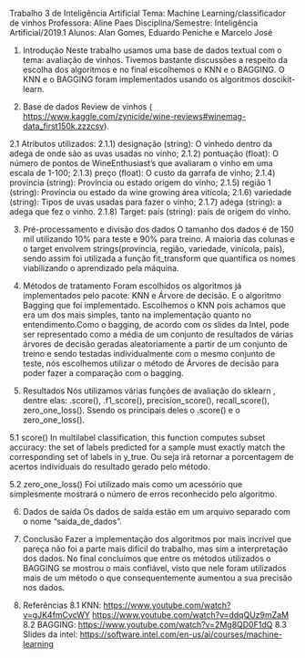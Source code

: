 Trabalho 3 de Inteligência Artificial   Tema: Machine Learning/classificador de vinhos
Professora: Aline Paes Disciplina/Semestre: Inteligência Artificial/2019.1
Alunos: Alan Gomes, Eduardo Peniche e Marcelo José

1. Introdução
Neste trabalho usamos uma base de dados textual com o tema: avaliação de vinhos. Tivemos bastante discussões a respeito da escolha dos algoritmos e no final escolhemos o KNN e o BAGGING. O KNN e o BAGGING foram implementados usando os algoritmos do ​scikit-learn.

2. Base de dados
Review de vinhos (​https://www.kaggle.com/zynicide/wine-reviews#winemag-data_first150k.zzzcsv​).

2.1 Atributos utilizados:
2.1.1) designação (string): O vinhedo dentro da adega de onde são as uvas usadas no vinho;
2.1.2) pontuação (float): O número de pontos de WineEnthusiast’s que avaliaram o vinho em uma escala de 1-100;
2.1.3) preço (float): O custo da garrafa de vinho;
2.1.4) província (string): Província ou estado origem do vinho;
2.1.5) região 1 (string): Província ou estado da wine growing área vitícola;
2.1.6) variedade (string): Tipos de uvas usadas para fazer o vinho;
2.1.7) adega (string): a adega que fez o vinho.
2.1.8) Target: país (string): país de origem do vinho.

3. Pré-processamento e divisão dos dados
O tamanho dos dados é de 150 mil utilizando 10% para teste e 90% para treino.
A maioria das colunas e o target envolvem strings(província, região, variedade, vinícola, país), sendo assim foi utilizada a função ​fit_transform ​que quantifica os nomes viabilizando o aprendizado pela máquina.

4. Métodos de tratamento
Foram escolhidos os algoritmos já implementados pelo pacote: KNN e Árvore de decisão. E o algoritmo Bagging que foi implementado.
Escolhemos o KNN pois achamos que era um dos mais simples, tanto na implementação quanto no entendimento.Como o bagging, de acordo com os slides da Intel, pode ser representado como a média de um conjunto de resultados de várias árvores de decisão geradas aleatoriamente a partir de um conjunto de treino e sendo testadas individualmente com o mesmo conjunto de teste, nós escolhemos utilizar o método de Árvores de decisão para poder fazer a comparação com o bagging.

5. Resultados
Nós utilizamos várias funções de avaliação do ​sklearn , dentre elas: ​.score(), .f1_score(), precision_score(), recall_score(), zero_one_loss(). Ssendo os principais deles o .score() e o zero_one_loss().

5.1 score()
In multilabel classification, this function computes subset accuracy: the set of labels predicted for a sample must exactly match the corresponding set of labels in y_true. Ou seja irá retornar a porcentagem de acertos individuais do resultado gerado pelo método.

5.2 zero_one_loss()
Foi utilizado mais como um acessório que simplesmente mostrará o número de erros reconhecido pelo algoritmo.

6. Dados de saída
Os dados de saída estão em um arquivo separado com o nome “saida_de_dados”.

7. Conclusão
Fazer a implementação dos algoritmos por mais incrível que pareça não foi a parte mais difícil do trabalho, mas sim a interpretação dos dados. No final concluímos que entre os métodos utilizados o BAGGING se mostrou o mais confiável, visto que nele foram utilizados mais de um método o que consequentemente aumentou a sua precisão nos dados.

8. Referências
8.1 KNN:
https://www.youtube.com/watch?v=gJK4fmCvcWY
https://www.youtube.com/watch?v=ddqQUz9mZaM
8.2 BAGGING:
https://www.youtube.com/watch?v=2Mg8QD0F1dQ
8.3 Slides da intel:
https://software.intel.com/en-us/ai/courses/machine-learning
